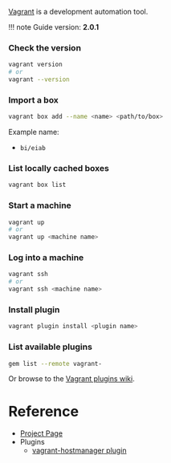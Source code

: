 [Vagrant](https://www.vagrantup.com) is a development automation tool.

!!! note
    Guide version: **2.0.1**

### Check the version

```bash
vagrant version
# or
vagrant --version
```

### Import a box

```bash
vagrant box add --name <name> <path/to/box>
```

Example name:

- `bi/eiab`

### List locally cached boxes

```bash
vagrant box list
```

### Start a machine

```bash
vagrant up
# or
vagrant up <machine name>
```

### Log into a machine

```bash
vagrant ssh
# or
vagrant ssh <machine name>
```

### Install plugin

```bash
vagrant plugin install <plugin name>
```

### List available plugins

```bash
gem list --remote vagrant-
```

Or browse to the [Vagrant plugins wiki](https://github.com/hashicorp/vagrant/wiki/Available-Vagrant-Plugins).

# Reference

- [Project Page](https://www.vagrantup.com)
- Plugins
    - [vagrant-hostmanager plugin](https://github.com/devopsgroup-io/vagrant-hostmanager)
